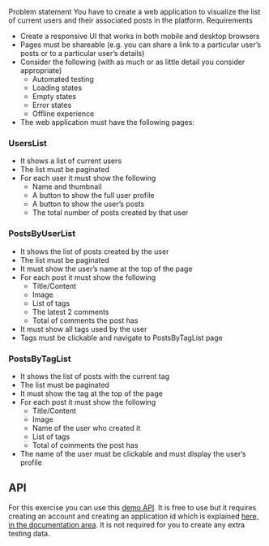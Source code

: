 Problem statement
You have to create a web application to visualize the list of current users and their associated posts in the platform.
Requirements

- Create a responsive UI that works in both mobile and desktop browsers
- Pages must be shareable (e.g. you can share a link to a particular user’s posts or to a
  particular user’s details)
- Consider the following (with as much or as little detail you consider appropriate)
  - Automated testing
  - Loading states
  - Empty states
  - Error states
  - Offline experience
- The web application must have the following pages:

### UsersList

- It shows a list of current users
- The list must be paginated
- For each user it must show the following
  - Name and thumbnail
  - A button to show the full user profile
  - A button to show the user’s posts
  - The total number of posts created by that user

### PostsByUserList

- It shows the list of posts created by the user
- The list must be paginated
- It must show the user’s name at the top of the page
- For each post it must show the following
  - Title/Content
  - Image
  - List of tags
  - The latest 2 comments
  - Total of comments the post has
- It must show all tags used by the user
- Tags must be clickable and navigate to PostsByTagList page

### PostsByTagList

- It shows the list of posts with the current tag
- The list must be paginated
- It must show the tag at the top of the page
- For each post it must show the following
  - Title/Content
  - Image
  - Name of the user who created it
  - List of tags
  - Total of comments the post has
- The name of the user must be clickable and must display the user’s profile

## API

For this exercise you can use this [demo API](https://dummyapi.io/explorer). It is free to use but it requires creating an account and creating an application id which is explained [here, in the documentation area](https://dummyapi.io/docs). It is not required for you to create any extra testing data.
